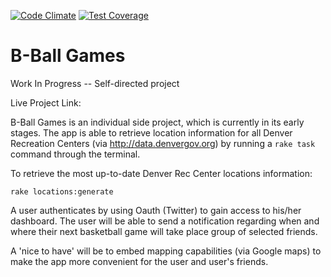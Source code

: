 [![Code Climate](https://codeclimate.com/github/GusVilla303/bball_games/badges/gpa.svg)](https://codeclimate.com/github/GusVilla303/bball_games)
[![Test Coverage](https://codeclimate.com/github/GusVilla303/bball_games/badges/coverage.svg)](https://codeclimate.com/github/GusVilla303/bball_games)


B-Ball Games
===========

Work In Progress -- Self-directed project

Live Project Link: 


B-Ball Games is an individual side project, which is currently in its early stages.  The app is able to retrieve location information for all Denver Recreation Centers (via http://data.denvergov.org) by running a `rake task` command through the terminal. 

To retrieve the most up-to-date Denver Rec Center locations information: 
```shell
rake locations:generate
```
A user authenticates by using Oauth (Twitter) to gain access to his/her dashboard.  The user will be able to send a notification regarding when and where their next basketball game will take place group of selected friends. 

A 'nice to have' will be to embed mapping capabilities (via Google maps) to make the app more convenient for the user and user's friends.  
